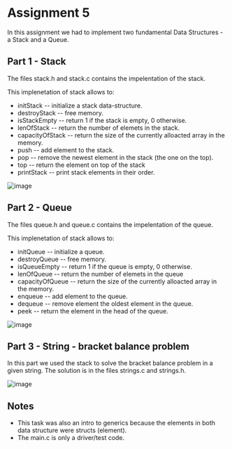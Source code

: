 # Assignment 5

In this assignment we had to implement two fundamental Data Structures - a Stack and a Queue.

## Part 1 - Stack

The files stack.h and stack.c contains the impelentation of the stack.

This implenetation of stack allows to:
- initStack -- initialize a stack data-structure.
- destroyStack -- free memory.
- isStackEmpty -- return 1 if the stack is empty, 0 otherwise.
- lenOfStack -- return the number of elemets in the stack.
- capacityOfStack -- return the size of the currently alloacted array in the memory.
- push -- add element to the stack.
- pop -- remove the newest element in the stack (the one on the top).
- top -- return the element on top of the stack
- printStack -- print stack elements in their order.

![image](https://user-images.githubusercontent.com/72878018/120076273-6d444d00-c0ad-11eb-877b-ab598c412b4a.png)

## Part 2 - Queue

The files queue.h and queue.c contains the impelentation of the queue.

This implenetation of stack allows to:
- initQueue -- initialize a queue.
- destroyQueue -- free memory.
- isQueueEmpty -- return 1 if the queue is empty, 0 otherwise.
- lenOfQueue -- return the number of elemets in the queue
- capacityOfQueue -- return the size of the currently alloacted array in the memory.
- enqueue -- add element to the queue.
- dequeue -- remove element the oldest element in the queue.
- peek -- return the element in the head of the queue.

![image](https://user-images.githubusercontent.com/72878018/120076303-906efc80-c0ad-11eb-8ae0-30a68fb1fc0e.png)

## Part 3 - String - bracket balance problem

In this part we used the stack to solve the bracket balance problem in a given string.
The solution is in the files strings.c and strings.h.

![image](https://user-images.githubusercontent.com/72878018/120076325-a7adea00-c0ad-11eb-85be-ac1a9ca62a01.png)

## Notes

- This task was also an intro to generics because the elements in both data structure were structs (element).
- The main.c is only a driver/test code.
